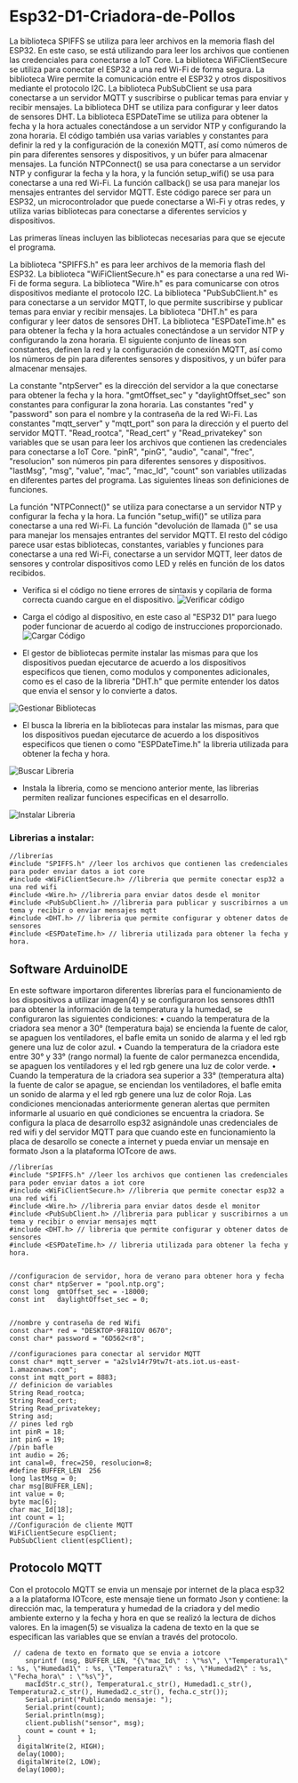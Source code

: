# Esp32-D1-Criadora-de-Pollos

La biblioteca SPIFFS se utiliza para leer archivos en la memoria flash del ESP32. En este caso, se está utilizando para leer los archivos que contienen las credenciales para conectarse a IoT Core.
La biblioteca WiFiClientSecure se utiliza para conectar el ESP32 a una red Wi-Fi de forma segura.
La biblioteca Wire permite la comunicación entre el ESP32 y otros dispositivos mediante el protocolo I2C.
La biblioteca PubSubClient se usa para conectarse a un servidor MQTT y suscribirse o publicar temas para enviar y recibir mensajes.
La biblioteca DHT se utiliza para configurar y leer datos de sensores DHT.
La biblioteca ESPDateTime se utiliza para obtener la fecha y la hora actuales conectándose a un servidor NTP y configurando la zona horaria.
El código también usa varias variables y constantes para definir la red y la configuración de la conexión MQTT, así como números de pin para 
diferentes sensores y dispositivos, y un búfer para almacenar mensajes. La función NTPConnect() se usa para conectarse a un servidor NTP y configurar
la fecha y la hora, y la función setup_wifi() se usa para conectarse a una red Wi-Fi. La función callback() se usa para manejar los mensajes
entrantes del servidor MQTT.
Este código parece ser para un ESP32, un microcontrolador que puede conectarse a Wi-Fi y otras redes, y utiliza varias bibliotecas para conectarse a diferentes servicios y dispositivos.

Las primeras líneas incluyen las bibliotecas necesarias para que se ejecute el programa.

La biblioteca "SPIFFS.h" es para leer archivos de la memoria flash del ESP32.
La biblioteca "WiFiClientSecure.h" es para conectarse a una red Wi-Fi de forma segura.
La biblioteca "Wire.h" es para comunicarse con otros dispositivos mediante el protocolo I2C.
La biblioteca "PubSubClient.h" es para conectarse a un servidor MQTT, lo que permite suscribirse y publicar temas para enviar y recibir mensajes.
La biblioteca "DHT.h" es para configurar y leer datos de sensores DHT.
La biblioteca "ESPDateTime.h" es para obtener la fecha y la hora actuales conectándose a un servidor NTP y configurando la zona horaria.
El siguiente conjunto de líneas son constantes, definen la red y la configuración de conexión MQTT, así como los números de pin para diferentes sensores y dispositivos, y un búfer para almacenar mensajes.

La constante "ntpServer" es la dirección del servidor a la que conectarse para obtener la fecha y la hora.
"gmtOffset_sec" y "daylightOffset_sec" son constantes para configurar la zona horaria.
Las constantes "red" y "password" son para el nombre y la contraseña de la red Wi-Fi.
Las constantes "mqtt_server" y "mqtt_port" son para la dirección y el puerto del servidor MQTT.
"Read_rootca", "Read_cert" y "Read_privatekey" son variables que se usan para leer los archivos que contienen las credenciales para conectarse a IoT Core.
"pinR", "pinG", "audio", "canal", "frec", "resolucion" son números pin para diferentes sensores y dispositivos.
"lastMsg", "msg", "value", "mac", "mac_Id", "count" son variables utilizadas en diferentes partes del programa.
Las siguientes líneas son definiciones de funciones.

La función "NTPConnect()" se utiliza para conectarse a un servidor NTP y configurar la fecha y la hora.
La función "setup_wifi()" se utiliza para conectarse a una red Wi-Fi.
La función "devolución de llamada ()" se usa para manejar los mensajes entrantes del servidor MQTT.
El resto del código parece usar estas bibliotecas, constantes, variables y funciones para conectarse a una red Wi-Fi, conectarse a un servidor MQTT, leer datos de sensores y controlar dispositivos como LED y relés en función de los datos recibidos.

* Verifica si el código no tiene errores de sintaxis y copilaria de forma correcta cuando cargue en el dispositivo.
![Verificar código ](https://github.com/Zasalast/Esp32-D1-Criadora-de-Pollos/blob/main/esp32/verificar_codigo.jpg)

* Carga el código al dispositivo, en este caso al "ESP32 D1" para luego poder funcionar de acuerdo al codigo de instrucciones proporcionado.
![Cargar Código ](https://github.com/Zasalast/Esp32-D1-Criadora-de-Pollos/blob/main/esp32/cargar_codigo.jpg)

* El gestor de bibliotecas permite instalar las mismas para que los dispositivos puedan ejecutarce de acuerdo a los dispositivos especificos que tienen, como modulos y componentes adicionales, como es el caso de la libreria "DHT.h" que permite entender los datos que envia el sensor y lo convierte a datos.

![Gestionar Bibliotecas](https://github.com/Zasalast/Esp32-D1-Criadora-de-Pollos/blob/main/esp32/gestionar_bibliotecas.jpg)

* El busca la libreria en la bibliotecas para instalar las mismas, para que los dispositivos puedan ejecutarce de acuerdo a los dispositivos especificos que tienen o como "ESPDateTime.h" la libreria utilizada para obtener la fecha y  hora.

![Buscar Libreria](https://github.com/Zasalast/Esp32-D1-Criadora-de-Pollos/blob/main/esp32/buscar_librerias.jpg)

* Instala la libreria, como se menciono anterior mente, las librerias permiten realizar funciones especificas en el desarrollo.

![Instalar Libreria](https://github.com/Zasalast/Esp32-D1-Criadora-de-Pollos/blob/main/esp32/instalar_librerias.jpg)

### Librerias a instalar:
```
//librerías
#include "SPIFFS.h" //leer los archivos que contienen las credenciales para poder enviar datos a iot core
#include <WiFiClientSecure.h> //libreria que permite conectar esp32 a una red wifi
#include <Wire.h> //libreria para enviar datos desde el monitor
#include <PubSubClient.h> //libreria para publicar y suscribirnos a un tema y recibir o enviar mensajes mqtt
#include <DHT.h> // libreria que permite configurar y obtener datos de sensores 
#include <ESPDateTime.h> // libreria utilizada para obtener la fecha y hora. 
```


## Software ArduinoIDE
En este software importaron diferentes librerías para el funcionamiento de los dispositivos a utilizar imagen(4) y se configuraron los sensores dth11 para obtener la información de la temperatura y la humedad, se configuraron las siguientes condiciones: 
•	cuando la temperatura de la criadora sea menor a 30° (temperatura baja) se encienda la fuente de calor, se apaguen los ventiladores, el bafle emita un sonido de alarma y el led rgb genere una luz de color azul.
•	Cuando la temperatura de la criadora este entre 30° y 33° (rango normal) la fuente de calor permanezca encendida, se apaguen los ventiladores y el led rgb genere una luz de color verde.
•	Cuando la temperatura de la criadora sea superior a 33° (temperatura alta) la fuente de calor se apague, se enciendan los ventiladores, el bafle emita un sonido de alarma y el led rgb genere una luz de color Roja.
Las condiciones mencionadas anteriormente generan alertas que permiten informarle al usuario en qué condiciones se encuentra la criadora. Se configura la placa de desarrollo esp32 asignándole unas credenciales de red wifi y del servidor MQTT para que cuando este en funcionamiento la placa de desarollo se conecte a internet y pueda enviar un mensaje en formato Json a la plataforma IOTcore de aws. 
```
//librerías
#include "SPIFFS.h" //leer los archivos que contienen las credenciales para poder enviar datos a iot core
#include <WiFiClientSecure.h> //libreria que permite conectar esp32 a una red wifi
#include <Wire.h> //libreria para enviar datos desde el monitor
#include <PubSubClient.h> //libreria para publicar y suscribirnos a un tema y recibir o enviar mensajes mqtt
#include <DHT.h> // libreria que permite configurar y obtener datos de sensores 
#include <ESPDateTime.h> // libreria utilizada para obtener la fecha y hora. 


//configuracion de servidor, hora de verano para obtener hora y fecha
const char* ntpServer = "pool.ntp.org";
const long  gmtOffset_sec = -18000;
const int   daylightOffset_sec = 0;


//nombre y contraseña de red Wifi
const char* red = "DESKTOP-9F81IOV 0670";
const char* password = "6D562<r8";

//configuraciones para conectar al servidor MQTT
const char* mqtt_server = "a2slv14r79tw7t-ats.iot.us-east-1.amazonaws.com";
const int mqtt_port = 8883;
// definicion de variables
String Read_rootca;
String Read_cert;
String Read_privatekey;
String asd;
// pines led rgb
int pinR = 18;
int pinG = 19;
//pin bafle
int audio = 26;
int canal=0, frec=250, resolucion=8;
#define BUFFER_LEN  256
long lastMsg = 0;
char msg[BUFFER_LEN];
int value = 0;
byte mac[6];
char mac_Id[18];
int count = 1;
//Configuración de cliente MQTT
WiFiClientSecure espClient;
PubSubClient client(espClient);
```

## Protocolo MQTT
Con el protocolo MQTT se envia un mensaje por internet de la placa esp32 a a la plataforma IOTcore, este mensaje tiene un formato Json y contiene: la dirección mac, la temperatura y humedad de la criadora y del medio ambiente externo y la fecha y hora en que se realizó la lectura de dichos valores. En la imagen(5) se visualiza la cadena de texto en la que se especifican las variables que se envían a través del protocolo.

```
 // cadena de texto en formato que se envia a iotcore
    snprintf (msg, BUFFER_LEN, "{\"mac_Id\" : \"%s\", \"Temperatura1\" : %s, \"Humedad1\" : %s, \"Temperatura2\" : %s, \"Humedad2\" : %s, \"Fecha_hora\" : \"%s\"}",
    macIdStr.c_str(), Temperatura1.c_str(), Humedad1.c_str(), Temperatura2.c_str(), Humedad2.c_str(), fecha.c_str());
    Serial.print("Publicando mensaje: ");
    Serial.print(count);
    Serial.println(msg);
    client.publish("sensor", msg);
    count = count + 1;
  }
  digitalWrite(2, HIGH);
  delay(1000);
  digitalWrite(2, LOW);
  delay(1000);
 ```
